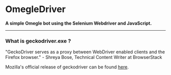 # OmegleDriver
**A simple Omegle bot using the Selenium Webdriver and JavaScript.**
***
### What is geckodriver.exe ?
"GeckoDriver serves as a proxy between WebDriver enabled clients and the Firefox browser." \- Shreya Bose, Technical Content Writer at BrowserStack

Mozilla's official release of geckodriver can be found [here](https://github.com/mozilla/geckodriver/releases). 